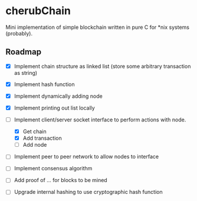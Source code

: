 # cherubChain
Mini implementation of simple blockchain written in pure C for *nix systems (probably).

## Roadmap

- [X] Implement chain structure as linked list (store some arbitrary transaction as string)
- [X] Implement hash function
- [X] Implement dynamically adding node
- [X] Implement printing out list locally
- [ ] Implement client/server socket interface to perform actions with node. 
    - [X] Get chain
    - [X] Add transaction
    - [ ] Add node
- [ ] Implement peer to peer network to allow nodes to interface
- [ ] Implement consensus algorithm
- [ ] Add proof of ... for blocks to be mined
- [ ] Upgrade internal hashing to use cryptographic hash function

